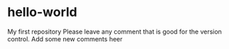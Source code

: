 # hello-world
My first repository
Please leave any comment that is good for the version control.
Add some new comments heer
